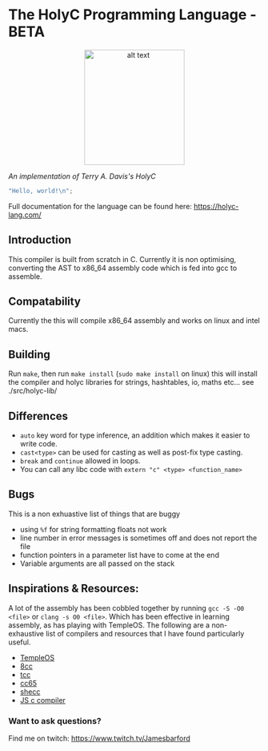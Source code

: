 # The HolyC Programming Language - BETA

<p align="center">
  <img 
    src="/assets/holyc-logo.png?raw=true"
    alt="alt text"
    title="holyc logo"
    width="200"
    height="230"/>
</p>

_An implementation of Terry A. Davis's HolyC_

```c
"Hello, world!\n";
```

Full documentation for the language can be found here: https://holyc-lang.com/

## Introduction
This compiler is built from scratch in C. Currently it is non optimising,
converting the AST to x86_64 assembly code which is fed into gcc to assemble.

## Compatability
Currently the this will compile x86_64 assembly and works on linux and intel
macs.

## Building
Run `make`, then run `make install` (`sudo make install` on linux) this will 
install the compiler and holyc libraries for strings, hashtables, io, maths 
etc... see ./src/holyc-lib/
 
## Differences
- `auto` key word for type inference, an addition which makes it easier
  to write code.
- `cast<type>` can be used for casting as well as post-fix type casting.
- `break` and `continue` allowed in loops.
- You can call any libc code with `extern "c" <type> <function_name>`

## Bugs
This is a non exhuastive list of things that are buggy
- using `%f` for string formatting floats not work
- line number in error messages is sometimes off and does not report the file
- function pointers in a parameter list have to come at the end
- Variable arguments are all passed on the stack

## Inspirations & Resources:
A lot of the assembly has been cobbled together by running `gcc -S -O0 <file>`
or `clang -s O0 <file>`. Which has been effective in learning assembly, as 
has playing with TempleOS. The following are a non-exhaustive list of compilers
and resources that I have found particularly useful.
- [TempleOS](https://templeos.org/)
- [8cc](https://github.com/rui314/8cc)
- [tcc](http://bellard.org/tcc/)
- [cc65](https://cc65.github.io/)
- [shecc](https://github.com/sysprog21/shecc/tree/master)
- [JS c compiler](https://github.com/Captainarash/CaptCC)

### Want to ask questions?
Find me on twitch: https://www.twitch.tv/Jamesbarford
